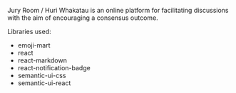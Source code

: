 Jury Room / Huri Whakatau is an online platform for facilitating discussions with the aim of encouraging a consensus outcome.

Libraries used:
* emoji-mart
* react
* react-markdown
* react-notification-badge
* semantic-ui-css
* semantic-ui-react
